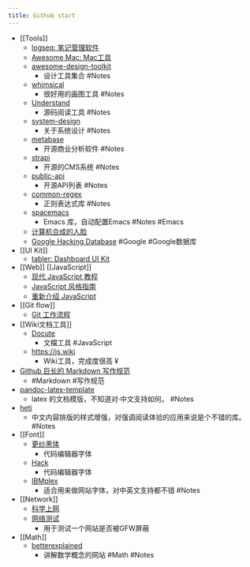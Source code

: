 ```yaml
---
title: Github start
---
```


- [[Tools]]
	- [logseq: 笔记管理软件](https://github.com/logseq/logseq.git)
	- [Awesome Mac: Mac工具](https://github.com/SuJunming/mac-awesomeTools)
	- [awesome-design-toolkit](https://github.com/gztchan/awesome-design#toolkit)
		- 设计工具集合 #Notes
	- [whimsical](https://whimsical.com/examples-D9W9sUcDdboucuZqt87jVK)
		- 很好用的画图工具 #Notes
	- [Understand](https://www.scitools.com/category/release/)
		- 源码阅读工具 #Notes
	- [system-design](https://github.com/donnemartin/system-design-primer/blob/master/README-zh-Hans.md#%E7%B3%BB%E7%BB%9F%E8%AE%BE%E8%AE%A1%E4%B8%BB%E9%A2%98%E7%9A%84%E7%B4%A2%E5%BC%95)
		- 关于系统设计 #Notes
	- [metabase](https://github.com/metabase/metabase)
		- 开源商业分析软件 #Notes
	- [strapi](https://github.com/strapi/strapi)
		- 开源的CMS系统 #Notes
	- [public-api](https://github.com/public-apis/public-apis)
		- 开源API列表 #Notes
	- [common-regex](https://github.com/cdoco/common-regex)
		- 正则表达式库 #Notes
	- [spacemacs](https://github.com/syl20bnr/spacemacs)
		- Emacs 库，自动配置Emacs  #Notes  #Emacs
	- [计算机合成的人脸](https://thispersondoesnotexist.com/)
	- [Google Hacking Database](https://www.exploit-db.com/google-hacking-database) #Google #Google数据库
- [[UI Kit]]
	- [tabler: Dashboard UI Kit](https://github.com/tabler/tabler)
- [[Web]]  [[JavaScript]]
	- [现代 JavaScript 教程](https://zh.javascript.info/)
	- [JavaScript 风格指南](https://github.com/alivebao/clean-code-js)
	- [重新介绍 JavaScript](https://developer.mozilla.org/zh-CN/docs/Web/JavaScript/A_re-introduction_to_JavaScript)
- [[Git flow]]
	- [Git 工作流程](https://www.ruanyifeng.com/blog/2015/12/git-workflow.html)
- [[Wiki文档工具]]
	- [Docute](https://docute.org/zh/)
		- 文檔工具 #JavaScript
	- https://js.wiki
		- Wiki工具，完成度很高 ¥
- [Github 巨长的 Markdown 写作规范](https://github.github.com/gfm/#introduction)
	- #Markdown #写作规范
- [pandoc-latex-template](https://github.com/Wandmalfarbe/pandoc-latex-template)
	- latex 的文档模版，不知道对·中文支持如何。 #Notes
- [heti](https://github.com/sivan/heti)
	- 中文内容排版的样式增强，对强调阅读体验的应用来说是个不错的库。 #Notes
- [[Font]]
	- [更纱黑体](https://github.com/be5invis/Sarasa-Gothic)
		- 代码编辑器字体
	- [Hack](https://github.com/source-foundry/Hack)
		- 代码编辑器字体
	- [IBMplex](https://github.com/IBM/plex)
		- 适合用来做网站字体，对中英文支持都不错 #Notes
- [[Network]]
	- [科学上网](https://github.com/haoel/haoel.github.io)
	- [网络测试](https://www.comparitech.com/privacy-security-tools/blockedinchina/)
		- 用于测试一个网站是否被GFW屏蔽
- [[Math]]
	- [betterexplained](https://betterexplained.com/)
		- 讲解数学概念的网站 #Math #Notes